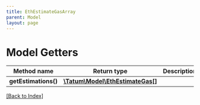 ```yaml
---
title: EthEstimateGasArray
parent: Model
layout: page
---
```


# Model Getters

Method name | Return type | Description | Notes
------------ | ------------- | ------------- | -------------
**getEstimations()** | [**\Tatum\Model\EthEstimateGas[]**](EthEstimateGas.md) |  |

[[Back to Index]](../index.md)

